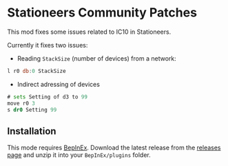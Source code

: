 # Stationeers Community Patches

This mod fixes some issues related to IC10 in Stationeers.

Currently it fixes two issues:

- Reading `StackSize` (number of devices) from a network:
```asm
l r0 db:0 StackSize
```

- Indirect adressing of devices
```asm
# sets Setting of d3 to 99
move r0 3
s dr0 Setting 99
```

## Installation

This mode requires [BepInEx](https://github.com/BepInEx/BepInEx).
Download the latest release from the [releases page](https://github.com/aproposmath/stationeers-community-patches/releases) and unzip it into your `BepInEx/plugins` folder.
